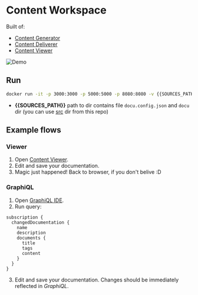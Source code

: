# Content Workspace

Built of:
- [Content Generator](https://github.com/jakub-gawlas/content-generator)
- [Content Deliverer](https://github.com/jakub-gawlas/content-deliverer)
- [Content Viewer](https://github.com/jakub-gawlas/content-viewer)

![Demo](https://raw.githubusercontent.com/jakub-gawlas/content-workspace/master/src/docu/files/content-workspace-demo.gif)

## Run

```bash
docker run -it -p 3000:3000 -p 5000:5000 -p 8080:8080 -v {{SOURCES_PATH}}:/src/ jakubgawlas/content-workspace
```

- **{{SOURCES_PATH}}** path to dir contains file `docu.config.json` and `docu` dir (you can use [src](https://github.com/jakub-gawlas/content-workspace/tree/master/src) dir from this repo)

## Example flows

### Viewer

1. Open [Content Viewer](http://localhost:8080).
2. Edit and save your documentation.
3. Magic just happened! Back to browser, if you don't belive :D

### GraphiQL

1. Open [GraphiQL IDE](http://localhost:3000/graphiql).
2. Run query:

```gql
subscription {
  changedDocumentation {
    name
    description
    documents {
      title
      tags
      content
    }
  }
}
```

3. Edit and save your documentation. Changes should be immediately reflected in *GraphiQL*.